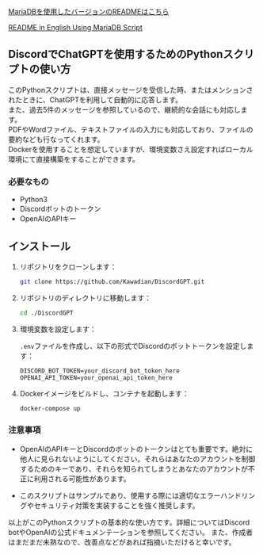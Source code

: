 [MariaDBを使用したバージョンのREADMEはこちら](./UseDB/README.MariaDB.md)

[README in English Using MariaDB Script](./UseDB/README.MariaDB_en.md)

## DiscordでChatGPTを使用するためのPythonスクリプトの使い方

このPythonスクリプトは、直接メッセージを受信した時、またはメンションされたときに、ChatGPTを利用して自動的に応答します。<br>
また、過去5件のメッセージを参照しているので、継続的な会話にも対応します。<br>
PDFやWordファイル、テキストファイルの入力にも対応しており、ファイルの要約なども行なってくれます。<br>
Dockerを使用することを想定していますが、環境変数さえ設定すればローカル環境にて直接構築をすることができます。<br>

### 必要なもの
- Python3
- Discordボットのトークン
- OpenAIのAPIキー

## インストール

1. リポジトリをクローンします：

    ```bash
    git clone https://github.com/Kawadian/DiscordGPT.git
    ```

2. リポジトリのディレクトリに移動します：

    ```bash
    cd ./DiscordGPT
    ```

3. 環境変数を設定します：

    `.env`ファイルを作成し、以下の形式でDiscordのボットトークンを設定します：

    ```
    DISCORD_BOT_TOKEN=your_discord_bot_token_here
    OPENAI_API_TOKEN=your_openai_api_token_here
    ```

4. Dockerイメージをビルドし、コンテナを起動します：

    ```bash
    docker-compose up
    ```

### 注意事項

- OpenAIのAPIキーとDiscordのボットのトークンはとても重要です。絶対に他人に見られないようにしてください。それらはあなたのアカウントを制御するためのキーであり、それらを知られてしまうとあなたのアカウントが不正に利用される可能性があります。

- このスクリプトはサンプルであり、使用する際には適切なエラーハンドリングやセキュリティ対策を実装することを強く推奨します。

以上がこのPythonスクリプトの基本的な使い方です。詳細についてはDiscord botやOpenAIの公式ドキュメンテーションを参照してください。
また、作成者はまだまだ未熟なので、改善点などがあれば指摘いただけると幸いです。

